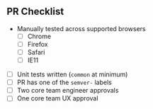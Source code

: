 ## PR Checklist

- Manually tested across supported browsers
  - [ ] Chrome
  - [ ] Firefox
  - [ ] Safari
  - [ ] IE11
- [ ] Unit tests written (`common` at minimum)
- [ ] PR has one of the `semver-` labels
- [ ] Two core team engineer approvals
- [ ] One core team UX approval
